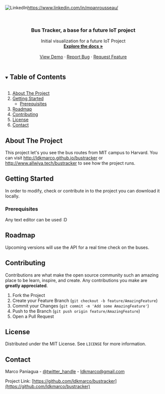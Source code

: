 ![LinkedIn][linkedin-shield]https://www.linkedin.com/in/mpanrousseau/



<br />
<p align="center">
  <a href="https://github.com/ldkmarco/bustracker">
  
  </a>

  <h3 align="center">Bus Tracker, a base for a future IoT project</h3>

  <p align="center">
    Initial visualization for a future IoT Project
    <br />
    <a href="https://github.com/ldkmarco/bustracker"><strong>Explore the docs »</strong></a>
    <br />
    <br />
    <a href="https://github.com/ldkmarco/bustracker">View Demo</a>
    ·
    <a href="https://github.com/ldkmarco/bustracker/issues">Report Bug</a>
    ·
    <a href="https://github.com/ldkmarco/bustracker/issues">Request Feature</a>
  </p>
</p>



<!-- TABLE OF CONTENTS -->
<details open="open">
  <summary><h2 style="display: inline-block">Table of Contents</h2></summary>
  <ol>
    <li>
      <a href="#about-the-project">About The Project</a>
    </li>
    <li>
      <a href="#getting-started">Getting Started</a>
      <ul>
        <li><a href="#prerequisites">Prerequisites</a></li>
      </ul>
    </li>
    <li><a href="#roadmap">Roadmap</a></li>
    <li><a href="#contributing">Contributing</a></li>
    <li><a href="#license">License</a></li>
    <li><a href="#contact">Contact</a></li>
  </ol>
</details>



<!-- ABOUT THE PROJECT -->
## About The Project

This project let's you see the bus routes from MIT campus to Harvard. You can visit http://ldkmarco.github.io/bustracker or http://www.allwiya.tech/bustracker to see how the project runs.


<!-- GETTING STARTED -->
## Getting Started

In order to modify, check or contribute in to the project you can download it locally.

### Prerequisites

Any text editor can be used :D

<!-- ROADMAP -->
## Roadmap

Upcoming versions will use the API for a real time check on the buses.

<!-- CONTRIBUTING -->
## Contributing

Contributions are what make the open source community such an amazing place to be learn, inspire, and create. Any contributions you make are **greatly appreciated**.

1. Fork the Project
2. Create your Feature Branch (`git checkout -b feature/AmazingFeature`)
3. Commit your Changes (`git commit -m 'Add some AmazingFeature'`)
4. Push to the Branch (`git push origin feature/AmazingFeature`)
5. Open a Pull Request

<!-- LICENSE -->
## License

Distributed under the MIT License. See `LICENSE` for more information.



<!-- CONTACT -->
## Contact

Marco Paniagua - [@twitter_handle](https://twitter.com/ldkmarco) - ldkmarco@gmail.com

Project Link: [https://github.com/ldkmarco/bustracker](https://github.com/ldkmarco/bustracker)

[linkedin-shield]: https://img.shields.io/badge/-LinkedIn-black.svg?style=for-the-badge&logo=linkedin&colorB=555
[linkedin-url]: https://www.linkedin.com/in/mpanrousseau/
